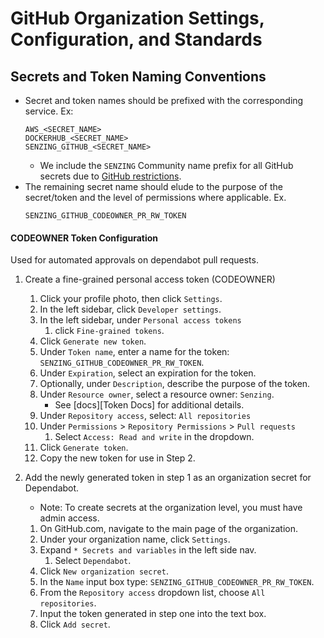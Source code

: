 # GitHub Organization Settings, Configuration, and Standards

## Secrets and Token Naming Conventions

* Secret and token names should be prefixed with the corresponding service. Ex:
  ```console
  AWS_<SECRET_NAME>
  DOCKERHUB_<SECRET_NAME>
  SENZING_GITHUB_<SECRET_NAME>
  ```
  * We include the `SENZING` Community name prefix for all GitHub secrets due to [GitHub restrictions].
* The remaining secret name should elude to the purpose of the secret/token and the level of permissions where applicable. Ex.
  ```console
  SENZING_GITHUB_CODEOWNER_PR_RW_TOKEN
  ```

#### CODEOWNER Token Configuration

Used for automated approvals on dependabot pull requests.

1. Create a fine-grained personal access token (CODEOWNER)
    1. Click your profile photo, then click `Settings`.
    1. In the left sidebar, click `Developer settings`.
    1. In the left sidebar, under  `Personal access tokens`
        1. click `Fine-grained tokens`.
    1. Click `Generate new token`.
    1. Under `Token name`, enter a name for the token: `SENZING_GITHUB_CODEOWNER_PR_RW_TOKEN`.
    1. Under `Expiration`, select an expiration for the token.
    1. Optionally, under `Description`, describe the purpose of the token.
    1. Under `Resource owner`, select a resource owner: `Senzing`.
        - See [docs][Token Docs] for additional details.
    1. Under `Repository access`, select: `All repositories`
    1. Under `Permissions` > `Repository Permissions` > `Pull requests`
        1. Select `Access: Read and write` in the dropdown.
    1. Click `Generate token`.
    1. Copy the new token for use in Step 2.

2. Add the newly generated token in step 1 as an organization secret for Dependabot.
    - Note: To create secrets at the organization level, you must have admin access.
    1. On GitHub.com, navigate to the main page of the organization.
    1. Under your organization name, click  `Settings`.
    1. Expand `* Secrets and variables` in the left side nav.
        1. Select `Dependabot`.
    1. Click `New organization secret`.
    1. In the `Name` input box type: `SENZING_GITHUB_CODEOWNER_PR_RW_TOKEN`.
    1. From the `Repository access` dropdown list, choose `All repositories`.
    1. Input the token generated in step one into the text box.
    1. Click `Add secret`.


    [GitHub restrictions]: https://docs.github.com/en/actions/security-guides/encrypted-secrets